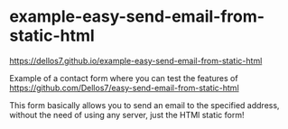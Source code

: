 # example-easy-send-email-from-static-html
https://dellos7.github.io/example-easy-send-email-from-static-html 

Example of a contact form where you can test the features of https://github.com/Dellos7/easy-send-email-from-static-html

This form basically allows you to send an email to the specified address, without the need of using any server, just the HTMl static form!
